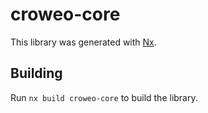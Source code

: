 # croweo-core

This library was generated with [Nx](https://nx.dev).

## Building

Run `nx build croweo-core` to build the library.

